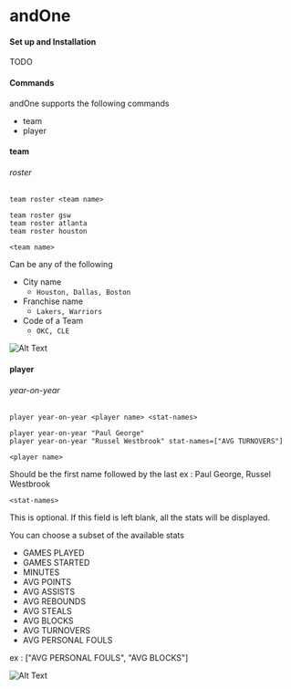 # andOne

#### Set up and Installation
TODO

#### Commands

andOne supports the following commands

* team
* player

#### team

###### roster

`team roster <team name>`

```
team roster gsw
team roster atlanta
team roster houston
```

`<team name>`

Can be any of the following

* City name
  - `Houston, Dallas, Boston`
* Franchise name
  - `Lakers, Warriors`
* Code of a Team
  - `OKC, CLE`

![Alt Text](https://media.giphy.com/media/WwZgsK4LcH3BllPK0Y/giphy.gif)

#### player

###### year-on-year

`player year-on-year <player name> <stat-names>`

```
player year-on-year "Paul George"
player year-on-year "Russel Westbrook" stat-names=["AVG TURNOVERS"]
```

`<player name>`

Should be the first name followed by the last
ex : Paul George, Russel Westbrook

`<stat-names>`

This is optional. If this field is left blank, all the stats will be displayed.

You can choose a subset of the available stats

* GAMES PLAYED
* GAMES STARTED
* MINUTES
* AVG POINTS
* AVG ASSISTS
* AVG REBOUNDS
* AVG STEALS
* AVG BLOCKS
* AVG TURNOVERS
* AVG PERSONAL FOULS

ex : ["AVG PERSONAL FOULS", "AVG BLOCKS"]

![Alt Text](https://media.giphy.com/media/EEzGzZhpGF6Ktewc45/giphy.gif)
